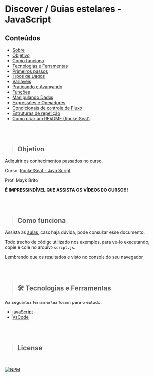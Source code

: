 # Discover / Guias estelares - JavaScript

## **Conteúdos**
<!--ts-->

- [Sobre](./sobre)
- [Objetivo](#objetivo)
- [Como funciona](#comoFunciona)
- [Tecnologias e Ferramentas](#tecnologiasFerramentas)
- [Primeiros passos](./Readme/PrimeirosPassos.md)
- [Tipos de Dados](./Readme/TiposDeDados.md)
- [Variáveis](./Readme/variaveis.md)
- [Praticando e Avançando](./Readme/PraticandoAvancando.md)
- [Funções](./Readme/Funcoes.md)
- [Manipulando Dados](./Readme/ManipulandoDados.md)
- [Expressões e Operadores](./Readme/ExpressoesOperadores.md)
- [Condicionais de controle de Fluxo](./Readme/CondicionaisControFluxo.md)
- [Estruturas de repetição](./Readme/EstruturaRepetição.md)
- [Como criar um README (RocketSeat)](https://blog.rocketseat.com.br/como-fazer-um-bom-readme/)

<!--te-->

<br><br>

> ## **Objetivo**

Adiquirir os conhecimentos passados no curso.

Curso: [RocketSeat - Java Script](https://app.rocketseat.com.br/node/o-guia-estelar-de-java-script)

Prof. Mayk Brito

**É IMPRESSINDÍVEL QUE ASSISTA OS VÍDEOS DO CURSO!!!**

<br><br>

> ## **Como funciona**

Assista as [aulas](https://app.rocketseat.com.br/node/o-guia-estelar-de-java-script), caso haja dúvida, pode consultar esse documento.

Todo trecho de código utilizado nos exemplos, para ve-lo executando, copie e cole no arquivo `script.js`.

Lembrando que os resultados e visto no console do seu navegador

<br><br>

<a id="tecnologiasFerramentas"></a>

> ## **🛠 Tecnologias e Ferramentas**

As seguintes ferramentas foram para o estudo:

- [javaScript](https://developer.mozilla.org/pt-BR/docs/Web/JavaScript)
- [VsCode](https://code.visualstudio.com/)

<br><br>

> ## **License**

<br>

[![NPM](https://img.shields.io/apm/l/react)](https://github.com/epapini/Discover-GuiaEstelares-JavaScript/blob/main/Readme/LICENSE)
